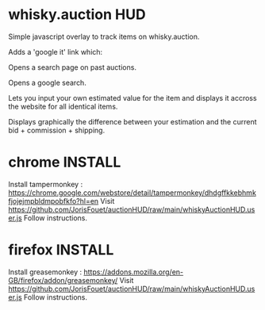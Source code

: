 # whisky.auction HUD
Simple javascript overlay to track items on whisky.auction.

Adds a 'google it' link which:

  Opens a search page on past auctions.
  
  Opens a google search.
  
  Lets you input your own estimated value for the item and displays it accross the website for all identical items.
  
  Displays graphically the difference between your estimation and the current bid + commission + shipping.
  
  

# chrome INSTALL
Install tampermonkey : https://chrome.google.com/webstore/detail/tampermonkey/dhdgffkkebhmkfjojejmpbldmpobfkfo?hl=en
Visit https://github.com/JorisFouet/auctionHUD/raw/main/whiskyAuctionHUD.user.js
Follow instructions.


# firefox INSTALL
Install greasemonkey : https://addons.mozilla.org/en-GB/firefox/addon/greasemonkey/
Visit https://github.com/JorisFouet/auctionHUD/raw/main/whiskyAuctionHUD.user.js
Follow instructions.
